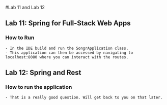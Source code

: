 #Lab 11 and Lab 12

## Lab 11: Spring for Full-Stack Web Apps

### How to Run
    - In the IDE build and run the SongrApplication class. 
    - This application can then be accessed by navigating to localhost:8080 where you can interact with the routes.
    
## Lab 12: Spring and Rest

### How to run the application
    - That is a really good question. Will get back to you on that later.